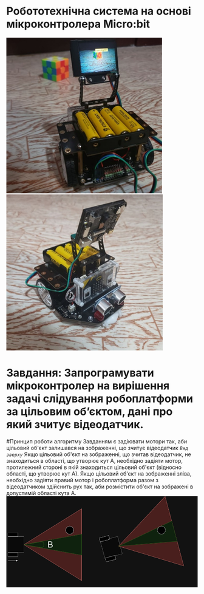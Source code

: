 # Робототехнічна система на основі мікроконтролера Micro:bit
![alt text](https://github.com/lnterestingToTry/microbit-huskylens-maqueen/blob/main/img/rob1.png)
![alt text](https://github.com/lnterestingToTry/microbit-huskylens-maqueen/blob/main/img/rob2.png)

# Завдання: Запрограмувати мікроконтролер на вирішення задачі слідування робоплатформи за цільовим об’єктом, дані про який зчитує відеодатчик.

#Принцип роботи алгоритму
Завданням є задіювати мотори так, аби цільовий об'єкт залишався на зображенні, що зчитує відеодатчик
*`Вид зверху`*
Якщо цільовий об'єкт на зображенні, що зчитав відеодатчик, не знаходиться в області, що утворює кут А, необхідно задіяти мотор, протилежний стороні в якій знаходиться цільовий об'єкт (відносно області, що утворює кут А). Якщо цільовий об'єкт на зображенні зліва, необхідно задіяти правий мотор і робоплатформа разом з відеодатчиком здійснить рух так, аби розмістити об'єкт на зображені в допустимій області кута А.
![alt text](https://github.com/lnterestingToTry/microbit-huskylens-maqueen/blob/main/img/top.png)

